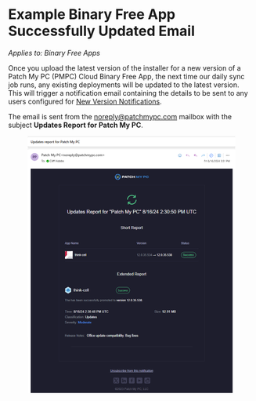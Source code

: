 # Example Binary Free App Successfully Updated Email

_Applies to: Binary Free Apps_

Once you upload the latest version of the installer for a new version of a Patch My PC (PMPC) Cloud Binary Free App, the next time our daily sync job runs, any existing deployments will be updated to the latest version. This will trigger a notification email containing the details to be sent to any users configured for [New Version Notifications](../../binary-free-apps/manage-new-version-notifications-for-a-binary-free-app.md).

The email is sent from the [noreply@patchmypc.com](mailto:noreply@patchmypc.com) mailbox with the subject **Updates Report for Patch My PC**.

<figure><img src="/_images/gitbook/image%20%28441%29.png" alt="Example of the email notification sent after a Binary Free App has been successfully updated "><figcaption></figcaption></figure>
